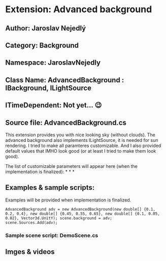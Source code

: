 # Extension: Advanced background

<!--- Add images --->

## Author: Jaroslav Nejedlý

## Category: Background

## Namespace: JaroslavNejedly

## Class Name: AdvancedBackground : IBackground, ILightSource

## ITimeDependent: Not yet... 😉

## Source file: AdvancedBackground.cs

This extension provides you with nice looking sky (without clouds). The advanced background also implements ILightSource, it is needed for sun rendering. I tried to make all paramteres customizable. And I also provided default values that IMHO look good (or at least I tried to make them look good).

The list of customizable parameters will appear here (when the implementation is finalized):
 * 
 * 
 * 

## Examples &amp; sample scripts:

Examples will be provided when implementation is finalized.

`AdvancedBackground adv = new AdvancedBackground(new double[] {0.1, 0.2, 0.4}, new double[] {0.45, 0.55, 0.65}, new double[] {0.1, 0.05, 0.02}, Vector3d.UnitY);
scene.background = adv;
scene.Sources.Add(adv);`

### Sample scene script: DemoScene.cs

## Imges &amp; videos

<!--  TODO... -->